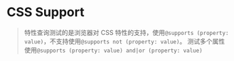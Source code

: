 # CSS Support

> 特性查询测试的是浏览器对 CSS 特性的支持，使用`@supports (property: value)`，不支持使用`@supports not (property: value)`。
> 测试多个属性使用`@supports (property: value) and|or (property: value)`
